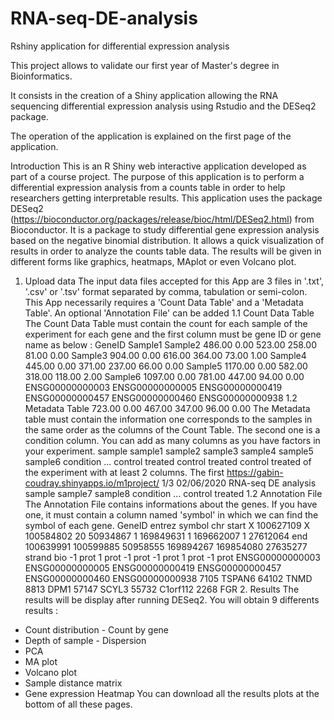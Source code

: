 # RNA-seq-DE-analysis
Rshiny application for differential expression analysis

This project allows to validate our first year of Master's degree in Bioinformatics. 

It consists in the creation of a Shiny application allowing the RNA sequencing differential expression analysis using Rstudio and the DESeq2 package.

The operation of the application is explained on the first page of the application.


Introduction
This is an R Shiny web interactive application developed as part of a course project. The purpose of this application is to perform a differential expression analysis from a counts table in order to help researchers getting interpretable results.
This application uses the package DESeq2 (https://bioconductor.org/packages/release/bioc/html/DESeq2.html) from Bioconductor. It is a package to study differential gene expression analysis based on the negative binomial distribution. It allows a quick visualization of results in order to analyze the counts table data. The results will be given in different forms like graphics, heatmaps, MAplot or even Volcano plot.
1. Upload data
The input data files accepted for this App are 3 files in '.txt', '.csv' or '.tsv' format separated by comma, tabulation or semi-colon. This App necessarily requires a 'Count Data Table' and a 'Metadata Table'. An optional 'Annotation File' can be added
1.1 Count Data Table
The Count Data Table must contain the count for each sample of the experiment for each gene and the first column must be gene ID or gene name as below :
 GeneID Sample1
Sample2
486.00 0.00 523.00 258.00 81.00 0.00
Sample3
904.00 0.00 616.00 364.00 73.00 1.00
Sample4
445.00 0.00 371.00 237.00 66.00 0.00
Sample5
1170.00 0.00 582.00 318.00 118.00 2.00
Sample6
1097.00 0.00 781.00 447.00 94.00 0.00
       ENSG00000000003 ENSG00000000005 ENSG00000000419 ENSG00000000457 ENSG00000000460 ENSG00000000938
1.2 Metadata Table
723.00 0.00 467.00 347.00 96.00 0.00
                                   The Metadata table must contain the information
one corresponds to the samples in the same order as the columns of the Count Table. The second one is a condition column. You can add as many columns as you have factors in your experiment.
sample
sample1 sample2 sample3 sample4 sample5 sample6
condition ...
control treated control treated control treated
of the experiment with at least 2 columns. The first
                      https://gabin-coudray.shinyapps.io/m1project/ 1/3
02/06/2020 RNA-seq DE analysis
sample
sample7 sample8
condition ...
control treated
         1.2 Annotation File
The Annotation File contains informations about the genes. If you have one, it must contain a column named 'symbol' in which we can find the symbol of each gene.
GeneID entrez
symbol
chr start
X 100627109
X 100584802
20 50934867
1 169849631
1 169662007
1 27612064
end
100639991
100599885
50958555
169894267
169854080
27635277
strand bio
-1 prot
1 prot
-1 prot
-1 prot
1 prot
-1 prot
        ENSG00000000003
ENSG00000000005
ENSG00000000419
ENSG00000000457
ENSG00000000460
ENSG00000000938
7105 TSPAN6
64102 TNMD
8813 DPM1
57147 SCYL3
55732 C1orf112
2268 FGR
                                        2. Results
The results will be display after running DESeq2. You will obtain 9 differents results :
- Count distribution - Count by gene
- Depth of sample - Dispersion
- PCA
- MA plot
- Volcano plot
- Sample distance matrix
- Gene expression Heatmap
You can download all the results plots at the bottom of all these pages.
